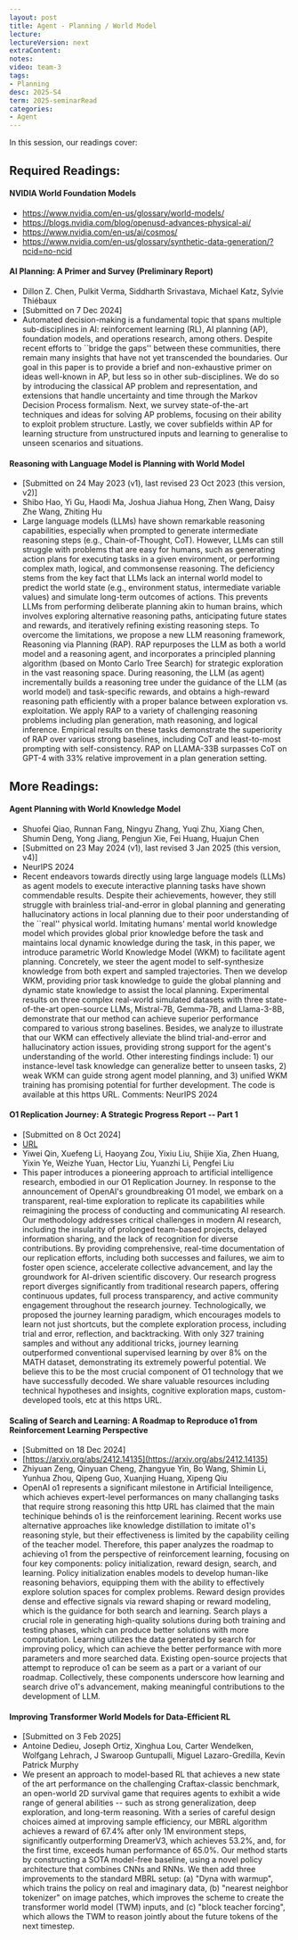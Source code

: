 ```yaml
---
layout: post
title: Agent - Planning / World Model   
lecture: 
lectureVersion: next
extraContent: 
notes: 
video: team-3
tags:
- Planning
desc: 2025-S4
term: 2025-seminarRead
categories:
- Agent 
---
```



In this session, our readings cover: 

## Required Readings: 


#### NVIDIA World Foundation Models
+ https://www.nvidia.com/en-us/glossary/world-models/
+ https://blogs.nvidia.com/blog/openusd-advances-physical-ai/
+ https://www.nvidia.com/en-us/ai/cosmos/
+ https://www.nvidia.com/en-us/glossary/synthetic-data-generation/?ncid=no-ncid



#### AI Planning: A Primer and Survey (Preliminary Report)
+ Dillon Z. Chen, Pulkit Verma, Siddharth Srivastava, Michael Katz, Sylvie Thiébaux
+ [Submitted on 7 Dec 2024]
+ Automated decision-making is a fundamental topic that spans multiple sub-disciplines in AI: reinforcement learning (RL), AI planning (AP), foundation models, and operations research, among others. Despite recent efforts to ``bridge the gaps'' between these communities, there remain many insights that have not yet transcended the boundaries. Our goal in this paper is to provide a brief and non-exhaustive primer on ideas well-known in AP, but less so in other sub-disciplines. We do so by introducing the classical AP problem and representation, and extensions that handle uncertainty and time through the Markov Decision Process formalism. Next, we survey state-of-the-art techniques and ideas for solving AP problems, focusing on their ability to exploit problem structure. Lastly, we cover subfields within AP for learning structure from unstructured inputs and learning to generalise to unseen scenarios and situations.
  

#### Reasoning with Language Model is Planning with World Model
+ [Submitted on 24 May 2023 (v1), last revised 23 Oct 2023 (this version, v2)]
+ Shibo Hao, Yi Gu, Haodi Ma, Joshua Jiahua Hong, Zhen Wang, Daisy Zhe Wang, Zhiting Hu
+ Large language models (LLMs) have shown remarkable reasoning capabilities, especially when prompted to generate intermediate reasoning steps (e.g., Chain-of-Thought, CoT). However, LLMs can still struggle with problems that are easy for humans, such as generating action plans for executing tasks in a given environment, or performing complex math, logical, and commonsense reasoning. The deficiency stems from the key fact that LLMs lack an internal world model to predict the world state (e.g., environment status, intermediate variable values) and simulate long-term outcomes of actions. This prevents LLMs from performing deliberate planning akin to human brains, which involves exploring alternative reasoning paths, anticipating future states and rewards, and iteratively refining existing reasoning steps. To overcome the limitations, we propose a new LLM reasoning framework, Reasoning via Planning (RAP). RAP repurposes the LLM as both a world model and a reasoning agent, and incorporates a principled planning algorithm (based on Monto Carlo Tree Search) for strategic exploration in the vast reasoning space. During reasoning, the LLM (as agent) incrementally builds a reasoning tree under the guidance of the LLM (as world model) and task-specific rewards, and obtains a high-reward reasoning path efficiently with a proper balance between exploration vs. exploitation. We apply RAP to a variety of challenging reasoning problems including plan generation, math reasoning, and logical inference. Empirical results on these tasks demonstrate the superiority of RAP over various strong baselines, including CoT and least-to-most prompting with self-consistency. RAP on LLAMA-33B surpasses CoT on GPT-4 with 33% relative improvement in a plan generation setting.



## More Readings: 

#### Agent Planning with World Knowledge Model
+ Shuofei Qiao, Runnan Fang, Ningyu Zhang, Yuqi Zhu, Xiang Chen, Shumin Deng, Yong Jiang, Pengjun Xie, Fei Huang, Huajun Chen
+ [Submitted on 23 May 2024 (v1), last revised 3 Jan 2025 (this version, v4)]
+ NeurIPS 2024
+ Recent endeavors towards directly using large language models (LLMs) as agent models to execute interactive planning tasks have shown commendable results. Despite their achievements, however, they still struggle with brainless trial-and-error in global planning and generating hallucinatory actions in local planning due to their poor understanding of the ``real'' physical world. Imitating humans' mental world knowledge model which provides global prior knowledge before the task and maintains local dynamic knowledge during the task, in this paper, we introduce parametric World Knowledge Model (WKM) to facilitate agent planning. Concretely, we steer the agent model to self-synthesize knowledge from both expert and sampled trajectories. Then we develop WKM, providing prior task knowledge to guide the global planning and dynamic state knowledge to assist the local planning. Experimental results on three complex real-world simulated datasets with three state-of-the-art open-source LLMs, Mistral-7B, Gemma-7B, and Llama-3-8B, demonstrate that our method can achieve superior performance compared to various strong baselines. Besides, we analyze to illustrate that our WKM can effectively alleviate the blind trial-and-error and hallucinatory action issues, providing strong support for the agent's understanding of the world. Other interesting findings include: 1) our instance-level task knowledge can generalize better to unseen tasks, 2) weak WKM can guide strong agent model planning, and 3) unified WKM training has promising potential for further development. The code is available at this https URL.
Comments:	NeurIPS 2024


  

#### O1 Replication Journey: A Strategic Progress Report -- Part 1
+ [Submitted on 8 Oct 2024]
+ [URL](https://arxiv.org/abs/2410.18982?utm_source=substack&utm_medium=email)
+ Yiwei Qin, Xuefeng Li, Haoyang Zou, Yixiu Liu, Shijie Xia, Zhen Huang, Yixin Ye, Weizhe Yuan, Hector Liu, Yuanzhi Li, Pengfei Liu
+ This paper introduces a pioneering approach to artificial intelligence research, embodied in our O1 Replication Journey. In response to the announcement of OpenAI's groundbreaking O1 model, we embark on a transparent, real-time exploration to replicate its capabilities while reimagining the process of conducting and communicating AI research. Our methodology addresses critical challenges in modern AI research, including the insularity of prolonged team-based projects, delayed information sharing, and the lack of recognition for diverse contributions. By providing comprehensive, real-time documentation of our replication efforts, including both successes and failures, we aim to foster open science, accelerate collective advancement, and lay the groundwork for AI-driven scientific discovery. Our research progress report diverges significantly from traditional research papers, offering continuous updates, full process transparency, and active community engagement throughout the research journey. Technologically, we proposed the journey learning paradigm, which encourages models to learn not just shortcuts, but the complete exploration process, including trial and error, reflection, and backtracking. With only 327 training samples and without any additional tricks, journey learning outperformed conventional supervised learning by over 8\% on the MATH dataset, demonstrating its extremely powerful potential. We believe this to be the most crucial component of O1 technology that we have successfully decoded. We share valuable resources including technical hypotheses and insights, cognitive exploration maps, custom-developed tools, etc at this https URL.



#### Scaling of Search and Learning: A Roadmap to Reproduce o1 from Reinforcement Learning Perspective
+ [Submitted on 18 Dec 2024]
+ [https://arxiv.org/abs/2412.14135](https://arxiv.org/abs/2412.14135)
+ Zhiyuan Zeng, Qinyuan Cheng, Zhangyue Yin, Bo Wang, Shimin Li, Yunhua Zhou, Qipeng Guo, Xuanjing Huang, Xipeng Qiu
+ OpenAI o1 represents a significant milestone in Artificial Inteiligence, which achieves expert-level performances on many challanging tasks that require strong reasoning this http URL has claimed that the main techinique behinds o1 is the reinforcement learining. Recent works use alternative approaches like knowledge distillation to imitate o1's reasoning style, but their effectiveness is limited by the capability ceiling of the teacher model. Therefore, this paper analyzes the roadmap to achieving o1 from the perspective of reinforcement learning, focusing on four key components: policy initialization, reward design, search, and learning. Policy initialization enables models to develop human-like reasoning behaviors, equipping them with the ability to effectively explore solution spaces for complex problems. Reward design provides dense and effective signals via reward shaping or reward modeling, which is the guidance for both search and learning. Search plays a crucial role in generating high-quality solutions during both training and testing phases, which can produce better solutions with more computation. Learning utilizes the data generated by search for improving policy, which can achieve the better performance with more parameters and more searched data. Existing open-source projects that attempt to reproduce o1 can be seem as a part or a variant of our roadmap. Collectively, these components underscore how learning and search drive o1's advancement, making meaningful contributions to the development of LLM.


#### Improving Transformer World Models for Data-Efficient RL
+ [Submitted on 3 Feb 2025]
+ Antoine Dedieu, Joseph Ortiz, Xinghua Lou, Carter Wendelken, Wolfgang Lehrach, J Swaroop Guntupalli, Miguel Lazaro-Gredilla, Kevin Patrick Murphy
+ We present an approach to model-based RL that achieves a new state of the art performance on the challenging Craftax-classic benchmark, an open-world 2D survival game that requires agents to exhibit a wide range of general abilities -- such as strong generalization, deep exploration, and long-term reasoning. With a series of careful design choices aimed at improving sample efficiency, our MBRL algorithm achieves a reward of 67.4% after only 1M environment steps, significantly outperforming DreamerV3, which achieves 53.2%, and, for the first time, exceeds human performance of 65.0%. Our method starts by constructing a SOTA model-free baseline, using a novel policy architecture that combines CNNs and RNNs. We then add three improvements to the standard MBRL setup: (a) "Dyna with warmup", which trains the policy on real and imaginary data, (b) "nearest neighbor tokenizer" on image patches, which improves the scheme to create the transformer world model (TWM) inputs, and (c) "block teacher forcing", which allows the TWM to reason jointly about the future tokens of the next timestep.